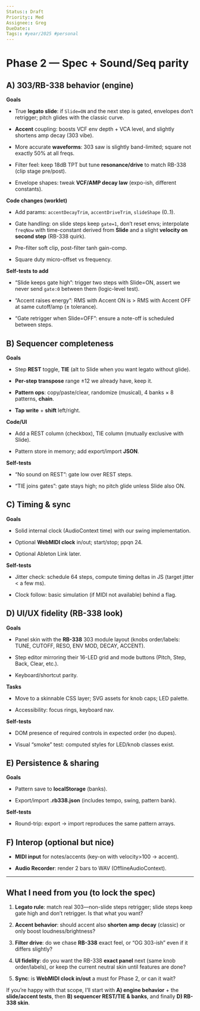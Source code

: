 ```yaml
---
Status:: Draft
Priority:: Med
Assignee:: Greg
DueDate:: 
Tags:: #year/2025 #personal
---
```


# Phase 2 — Spec + Sound/Seq parity

## A) 303/RB-338 behavior (engine)

**Goals**

- True **legato slide**: if `Slide=ON` and the next step is gated, envelopes don’t retrigger; pitch glides with the classic curve.
    
- **Accent** coupling: boosts VCF env depth + VCA level, and slightly shortens amp decay (303 vibe).
    
- More accurate **waveforms**: 303 saw is slightly band-limited; square not exactly 50% at all freqs.
    
- Filter feel: keep 18dB TPT but tune **resonance/drive** to match RB-338 (clip stage pre/post).
    
- Envelope shapes: tweak **VCF/AMP decay law** (expo-ish, different constants).
    

**Code changes (worklet)**

- Add params: `accentDecayTrim`, `accentDriveTrim`, `slideShape` (0..1).
    
- Gate handling: on slide steps keep `gate=1`, don’t reset envs; interpolate `freqNow` with time-constant derived from **Slide** and a slight **velocity on second step** (RB-338 quirk).
    
- Pre-filter soft clip, post-filter tanh gain-comp.
    
- Square duty micro-offset vs frequency.
    

**Self-tests to add**

- “Slide keeps gate high”: trigger two steps with Slide=ON, assert we never send `gate:0` between them (logic-level test).
    
- “Accent raises energy”: RMS with Accent ON is > RMS with Accent OFF at same cutoff/amp (± tolerance).
    
- “Gate retrigger when Slide=OFF”: ensure a note-off is scheduled between steps.
    

## B) Sequencer completeness

**Goals**

- Step **REST** toggle, **TIE** (alt to Slide when you want legato without glide).
    
- **Per-step transpose** range ±12 we already have, keep it.
    
- **Pattern ops**: copy/paste/clear, randomize (musical), 4 banks × 8 patterns, **chain**.
    
- **Tap write** + **shift** left/right.
    

**Code/UI**

- Add a REST column (checkbox), TIE column (mutually exclusive with Slide).
    
- Pattern store in memory; add export/import **JSON**.
    

**Self-tests**

- “No sound on REST”: gate low over REST steps.
    
- “TIE joins gates”: gate stays high; no pitch glide unless Slide also ON.
    

## C) Timing & sync

**Goals**

- Solid internal clock (AudioContext time) with our swing implementation.
    
- Optional **WebMIDI clock** in/out; start/stop; ppqn 24.
    
- Optional Ableton Link later.
    

**Self-tests**

- Jitter check: schedule 64 steps, compute timing deltas in JS (target jitter < a few ms).
    
- Clock follow: basic simulation (if MIDI not available) behind a flag.
    

## D) UI/UX fidelity (RB-338 look)

**Goals**

- Panel skin with the **RB-338** 303 module layout (knobs order/labels: TUNE, CUTOFF, RESO, ENV MOD, DECAY, ACCENT).
    
- Step editor mirroring their 16-LED grid and mode buttons (Pitch, Step, Back, Clear, etc.).
    
- Keyboard/shortcut parity.
    

**Tasks**

- Move to a skinnable CSS layer; SVG assets for knob caps; LED palette.
    
- Accessibility: focus rings, keyboard nav.
    

**Self-tests**

- DOM presence of required controls in expected order (no dupes).
    
- Visual “smoke” test: computed styles for LED/knob classes exist.
    

## E) Persistence & sharing

**Goals**

- Pattern save to **localStorage** (banks).
    
- Export/import **.rb338.json** (includes tempo, swing, pattern bank).
    

**Self-tests**

- Round-trip: export → import reproduces the same pattern arrays.
    

## F) Interop (optional but nice)

- **MIDI input** for notes/accents (key-on with velocity>100 → accent).
    
- **Audio Recorder**: render 2 bars to WAV (OfflineAudioContext).
    

---

## What I need from you (to lock the spec)

1. **Legato rule**: match real 303—non-slide steps retrigger; slide steps keep gate high and don’t retrigger. Is that what you want?
    
2. **Accent behavior**: should accent also **shorten amp decay** (classic) or only boost loudness/brightness?
    
3. **Filter drive**: do we chase **RB-338** exact feel, or “OG 303-ish” even if it differs slightly?
    
4. **UI fidelity**: do you want the RB-338 **exact panel** next (same knob order/labels), or keep the current neutral skin until features are done?
    
5. **Sync**: is **WebMIDI clock in/out** a must for Phase 2, or can it wait?
    

If you’re happy with that scope, I’ll start with **A) engine behavior** + the **slide/accent tests**, then **B) sequencer REST/TIE & banks**, and finally **D) RB-338 skin**.